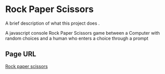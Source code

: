 # Rock Paper Scissors

A brief description of what this project does .

A javascript console Rock Paper Scissors game between a Computer with random choices and a human who enters a choice through a prompt

## Page URL
[Rock paper scissors](https://alvin1284.github.io/game/)